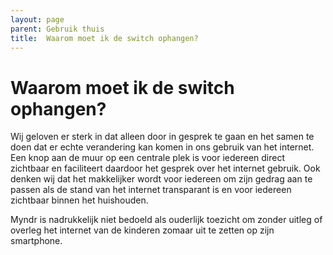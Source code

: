 ```yaml
---
layout: page
parent: Gebruik thuis
title:  Waarom moet ik de switch ophangen? 
---
```


# Waarom moet ik de switch ophangen?

Wij geloven er sterk in dat alleen door in gesprek te gaan en het samen te doen dat er echte verandering kan komen in ons gebruik van het internet. Een knop aan de muur op een centrale plek is voor iedereen direct zichtbaar en faciliteert daardoor het gesprek over het internet gebruik. Ook denken wij dat het makkelijker wordt voor iedereen om zijn gedrag aan te passen als de stand van het internet transparant is en voor iedereen zichtbaar binnen het huishouden.

Myndr is nadrukkelijk niet bedoeld als ouderlijk toezicht om zonder uitleg of overleg het internet van de kinderen zomaar uit te zetten op zijn smartphone. 


